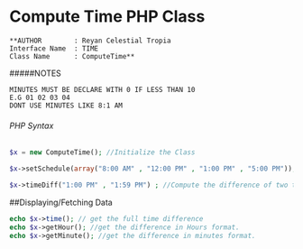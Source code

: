 # Compute Time PHP Class


	**AUTHOR 		: Reyan Celestial Tropia	
	Interface Name 	: TIME 	
	Class Name 		: ComputeTime**		

#####NOTES

	MINUTES MUST BE DECLARE WITH 0 IF LESS THAN 10
	E.G 01 02 03 04
	DONT USE MINUTES LIKE 8:1 AM

###### PHP Syntax
```php
$x = new ComputeTime(); //Initialize the Class

$x->setSchedule(array("8:00 AM" , "12:00 PM" , "1:00 PM" , "5:00 PM")); // Set the work schedule(OPTIONAL)

$x->timeDiff("1:00 PM" , "1:59 PM") ; //Compute the difference of two time(break is deducted base on schedule)
```

##Displaying/Fetching Data
```php
echo $x->time(); // get the full time difference
echo $x->getHour(); //get the difference in Hours format.
echo $x->getMinute(); //get the difference in minutes format.
```